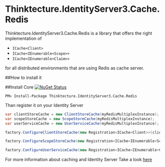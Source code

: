 # Thinktecture.IdentityServer3.Cache.Redis

Thinktecture.IdentityServer3.Cache.Redis is a library that offers the right implementation of 

- ```ICache<Client>```
- ```ICache<IEnumerable<Scope>>```
- ```ICache<IEnumerable<Claim>>```

for all distributed environments that are using Redis as cache server.

##How to install it

##Install Core [![NuGet Status](http://img.shields.io/nuget/v/Thinktecture.IdentityServer3.Cache.Redis.svg?style=flat)](http://www.nuget.org/packages/Thinktecture.IdentityServer3.Cache.Redis/)

```
PM> Install-Package Thinktecture.IdentityServer3.Cache.Redis
```

Than register it on your Identity Server

```csharp
var clientStoreCache = new ClientStoreCache(myRedisMultiplexInstance);
var scopeStoreCache = new ScopeStoreCache(myRedisMultiplexInstance);
var userServiceCache = new UserServiceCache(myRedisMultiplexInstance);

factory.ConfigureClientStoreCache(new Registration<ICache<Client>>(clientStoreCache));

factory.ConfigureScopeStoreCache(new Registration<ICache<IEnumerable<Scope>>>(scopeStoreCache));

factory.ConfigureUserServiceCache(new Registration<ICache<IEnumerable<Claim>>>(userServiceCache));
```

For more information about caching and Identity Server Take a look [here](http://identityserver.github.io/Documentation/docs/advanced/caching.html)